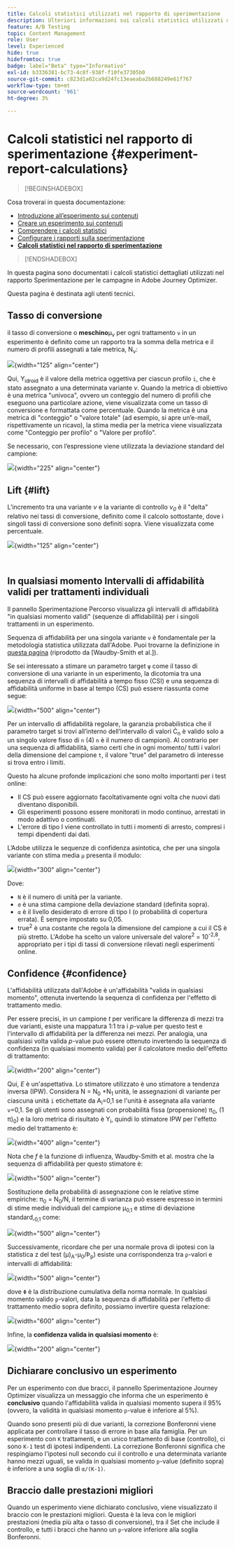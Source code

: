 ```yaml
---
title: Calcoli statistici utilizzati nel rapporto di sperimentazione
description: Ulteriori informazioni sui calcoli statistici utilizzati durante l'esecuzione dei rapporti sugli esperimenti
feature: A/B Testing
topic: Content Management
role: User
level: Experienced
hide: true
hidefromtoc: true
badge: label="Beta" type="Informativo"
exl-id: b3336381-bc73-4c8f-938f-f10fe37305b0
source-git-commit: c823d1a02ca9d24fc13eaeaba2b688249e61f767
workflow-type: tm+mt
source-wordcount: '961'
ht-degree: 3%

---
```


# Calcoli statistici nel rapporto di sperimentazione {#experiment-report-calculations}

>[!BEGINSHADEBOX]

Cosa troverai in questa documentazione:

* [Introduzione all’esperimento sui contenuti](get-started-experiment.md)
* [Creare un esperimento sui contenuti](content-experiment.md)
* [Comprendere i calcoli statistici](experiment-calculations.md)
* [Configurare i rapporti sulla sperimentazione](reporting-configuration.md)
* **[Calcoli statistici nel rapporto di sperimentazione](experiment-report-calculations.md)**

>[!ENDSHADEBOX]

In questa pagina sono documentati i calcoli statistici dettagliati utilizzati nel rapporto Sperimentazione per le campagne in Adobe Journey Optimizer.

Questa pagina è destinata agli utenti tecnici.

## Tasso di conversione

il tasso di conversione o **meschino**&#x200B;μ<sub>ν</sub> per ogni trattamento `ν` in un esperimento è definito come un rapporto tra la somma della metrica e il numero di profili assegnati a tale metrica, N<sub>ν</sub>:

![](assets/statistical_1.png){width="125" align="center"}

Qui, Y<sub>idroid</sub> è il valore della metrica oggettiva per ciascun profilo `i`, che è stato assegnato a una determinata variante *ν*. Quando la metrica di obiettivo è una metrica &quot;univoca&quot;, ovvero un conteggio del numero di profili che eseguono una particolare azione, viene visualizzata come un tasso di conversione e formattata come percentuale. Quando la metrica è una metrica di &quot;conteggio&quot; o &quot;valore totale&quot; (ad esempio, si apre un’e-mail, rispettivamente un ricavo), la stima media per la metrica viene visualizzata come &quot;Conteggio per profilo&quot; o &quot;Valore per profilo&quot;.

Se necessario, con l’espressione viene utilizzata la deviazione standard del campione:

![](assets/statistical_2.png){width="225" align="center"}

## Lift {#lift}

L’incremento tra una variante  *ν* e la variante di controllo  *ν<sub>0</sub>* è il &quot;delta&quot; relativo nei tassi di conversione, definito come il calcolo sottostante, dove i singoli tassi di conversione sono definiti sopra. Viene visualizzata come percentuale.

![](assets/statistical_3.png){width="125" align="center"}

</br>

## In qualsiasi momento Intervalli di affidabilità validi per trattamenti individuali

Il pannello Sperimentazione Percorso visualizza gli intervalli di affidabilità &quot;in qualsiasi momento validi&quot; (sequenze di affidabilità) per i singoli trattamenti in un esperimento.

Sequenza di affidabilità per una singola variante `ν` è fondamentale per la metodologia statistica utilizzata dall&#39;Adobe. Puoi trovarne la definizione in [questa pagina](https://doi.org/10.48550/arXiv.2103.06476) (riprodotto da [Waudby-Smith et al.]).

Se sei interessato a stimare un parametro target `ψ` come il tasso di conversione di una variante in un esperimento, la dicotomia tra una sequenza di intervalli di affidabilità a tempo fisso (CSI) e una sequenza di affidabilità uniforme in base al tempo (CS) può essere riassunta come segue:

![](assets/statistical_4.png){width="500" align="center"}

Per un intervallo di affidabilità regolare, la garanzia probabilistica che il parametro target si trovi all’interno dell’intervallo di valori Ċ<sub>n</sub> è valido solo a un singolo valore fisso di `n` (4) `n` è il numero di campioni). Al contrario per una sequenza di affidabilità, siamo certi che in ogni momento/ tutti i valori della dimensione del campione `t`, il valore &quot;true&quot; del parametro di interesse si trova entro i limiti.

Questo ha alcune profonde implicazioni che sono molto importanti per i test online:

* Il CS può essere aggiornato facoltativamente ogni volta che nuovi dati diventano disponibili.
* Gli esperimenti possono essere monitorati in modo continuo, arrestati in modo adattivo o continuati.
* L&#39;errore di tipo I viene controllato in tutti i momenti di arresto, compresi i tempi dipendenti dai dati.

L’Adobe utilizza le sequenze di confidenza asintotica, che per una singola variante con stima media `μ` presenta il modulo:

![](assets/statistical_5.png){width="300" align="center"}

Dove:

* `N` è il numero di unità per la variante.
* `σ` è una stima campione della deviazione standard (definita sopra).
* `α` è il livello desiderato di errore di tipo I (o probabilità di copertura errata). È sempre impostato su 0,05.
* true<sup>2</sup> è una costante che regola la dimensione del campione a cui il CS è più stretto. L&#39;Adobe ha scelto un valore universale del valore<sup>2</sup> = 10<sup>-2,8</sup>, appropriato per i tipi di tassi di conversione rilevati negli esperimenti online.

## Confidence {#confidence}

L&#39;affidabilità utilizzata dall&#39;Adobe è un&#39;affidabilità &quot;valida in qualsiasi momento&quot;, ottenuta invertendo la sequenza di confidenza per l&#39;effetto di trattamento medio.

Per essere precisi, in un campione *t* per verificare la differenza di mezzi tra due varianti, esiste una mappatura 1:1 tra i *p*-value per questo test e l&#39;intervallo di affidabilità per la differenza nei mezzi. Per analogia, una qualsiasi volta valida *p*-value può essere ottenuto invertendo la sequenza di confidenza (in qualsiasi momento valida) per il calcolatore medio dell&#39;effetto di trattamento:

![](assets/statistical_6.png){width="200" align="center"}

Qui, *E* è un&#39;aspettativa. Lo stimatore utilizzato è uno stimatore a tendenza inversa (IPW). Considera N = N<sub>0</sub> +N<sub>1</sub> unità, le assegnazioni di variante per ciascuna unità `i` etichettate da A<sub>i</sub>=0,1 se l&#39;unità è assegnata alla variante `ν`=0,1. Se gli utenti sono assegnati con probabilità fissa (propensione) π<sub>0</sub>, (1 π)<sub>0</sub>) e la loro metrica di risultato è Y<sub>i</sub>, quindi lo stimatore IPW per l&#39;effetto medio del trattamento è:

![](assets/statistical_12.png){width="400" align="center"}

Nota che *f* è la funzione di influenza, Waudby-Smith et al. mostra che la sequenza di affidabilità per questo stimatore è:

![](assets/statistical_7.png){width="500" align="center"}

Sostituzione della probabilità di assegnazione con le relative stime empiriche: π<sub>0</sub> = N<sub>0</sub>/N, il termine di varianza può essere espresso in termini di stime medie individuali del campione μ<sub>0,1</sub> e stime di deviazione standard,<sub>0,1</sub> come:

![](assets/statistical_8.png){width="500" align="center"}

Successivamente, ricordare che per una normale prova di ipotesi con la statistica z del test (μ)<sub>A</sub>-μ<sub>0</sub>/Þ<sub>p</sub>) esiste una corrispondenza tra `p`-valori e intervalli di affidabilità:

![](assets/statistical_9.png){width="500" align="center"}

dove `Φ` è la distribuzione cumulativa della norma normale. In qualsiasi momento valido `p`-valori, data la sequenza di affidabilità per l&#39;effetto di trattamento medio sopra definito, possiamo invertire questa relazione:

![](assets/statistical_10.png){width="600" align="center"}

Infine, la **confidenza valida in qualsiasi momento** è:

![](assets/statistical_11.png){width="200" align="center"}

## Dichiarare conclusivo un esperimento

Per un esperimento con due bracci, il pannello Sperimentazione Journey Optimizer visualizza un messaggio che informa che un esperimento è **conclusivo** quando l&#39;affidabilità valida in qualsiasi momento supera il 95% (ovvero, la validità in qualsiasi momento `p`-value è inferiore al 5%).

Quando sono presenti più di due varianti, la correzione Bonferonni viene applicata per controllare il tasso di errore in base alla famiglia. Per un esperimento con `K` trattamenti, e un unico trattamento di base (controllo), ci sono `K-1` test di ipotesi indipendenti. La correzione Bonferonni significa che respingiamo l&#39;ipotesi null secondo cui il controllo e una determinata variante hanno mezzi uguali, se valida in qualsiasi momento `p`-value (definito sopra) è inferiore a una soglia di `α/(K-1)`.

## Braccio dalle prestazioni migliori

Quando un esperimento viene dichiarato conclusivo, viene visualizzato il braccio con le prestazioni migliori. Questa è la leva con le migliori prestazioni (media più alta o tasso di conversione), tra il Set che include il controllo, e tutti i bracci che hanno un `p`-valore inferiore alla soglia Bonferonni.
